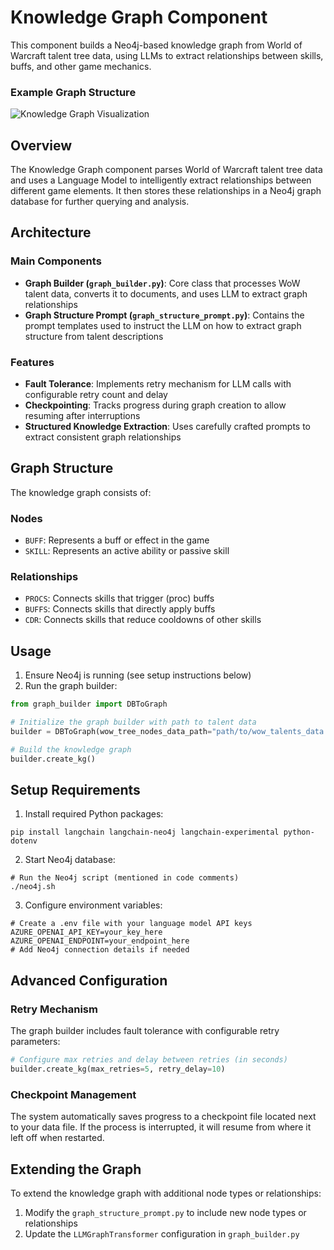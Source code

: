 # Knowledge Graph Component

This component builds a Neo4j-based knowledge graph from World of Warcraft talent tree data, using LLMs to extract relationships between skills, buffs, and other game mechanics.

### Example Graph Structure
![Knowledge Graph Visualization](path/to/your/graph_visualization.png)

## Overview

The Knowledge Graph component parses World of Warcraft talent tree data and uses a Language Model to intelligently extract relationships between different game elements. It then stores these relationships in a Neo4j graph database for further querying and analysis.

## Architecture

### Main Components

- **Graph Builder (`graph_builder.py`)**: Core class that processes WoW talent data, converts it to documents, and uses LLM to extract graph relationships
- **Graph Structure Prompt (`graph_structure_prompt.py`)**: Contains the prompt templates used to instruct the LLM on how to extract graph structure from talent descriptions

### Features

- **Fault Tolerance**: Implements retry mechanism for LLM calls with configurable retry count and delay
- **Checkpointing**: Tracks progress during graph creation to allow resuming after interruptions
- **Structured Knowledge Extraction**: Uses carefully crafted prompts to extract consistent graph relationships

## Graph Structure

The knowledge graph consists of:

### Nodes
- `BUFF`: Represents a buff or effect in the game
- `SKILL`: Represents an active ability or passive skill

### Relationships
- `PROCS`: Connects skills that trigger (proc) buffs
- `BUFFS`: Connects skills that directly apply buffs
- `CDR`: Connects skills that reduce cooldowns of other skills

## Usage

1. Ensure Neo4j is running (see setup instructions below)
2. Run the graph builder:

```python
from graph_builder import DBToGraph

# Initialize the graph builder with path to talent data
builder = DBToGraph(wow_tree_nodes_data_path="path/to/wow_talents_data.json")

# Build the knowledge graph
builder.create_kg()
```

## Setup Requirements

1. Install required Python packages:
```
pip install langchain langchain-neo4j langchain-experimental python-dotenv
```

2. Start Neo4j database:
```
# Run the Neo4j script (mentioned in code comments)
./neo4j.sh
```

3. Configure environment variables:
```
# Create a .env file with your language model API keys
AZURE_OPENAI_API_KEY=your_key_here
AZURE_OPENAI_ENDPOINT=your_endpoint_here
# Add Neo4j connection details if needed
```

## Advanced Configuration

### Retry Mechanism

The graph builder includes fault tolerance with configurable retry parameters:

```python
# Configure max retries and delay between retries (in seconds)
builder.create_kg(max_retries=5, retry_delay=10)
```

### Checkpoint Management

The system automatically saves progress to a checkpoint file located next to your data file. If the process is interrupted, it will resume from where it left off when restarted.

## Extending the Graph

To extend the knowledge graph with additional node types or relationships:

1. Modify the `graph_structure_prompt.py` to include new node types or relationships
2. Update the `LLMGraphTransformer` configuration in `graph_builder.py`
